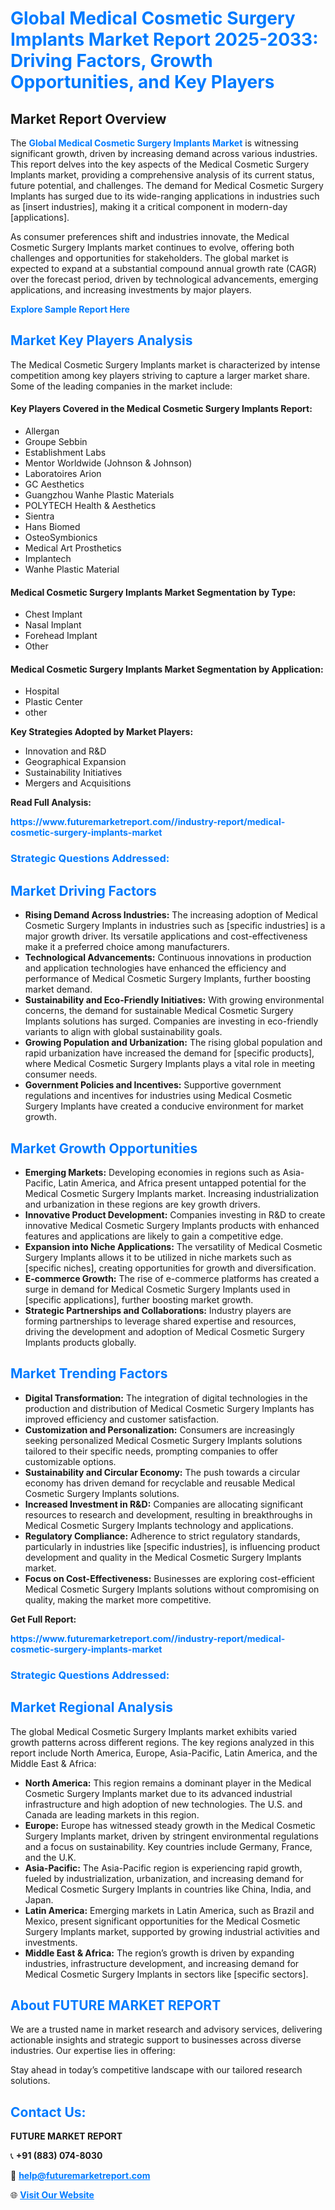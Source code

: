 <h1 style="color: #007BFF;">Global Medical Cosmetic Surgery Implants Market Report 2025-2033: Driving Factors, Growth Opportunities, and Key Players</h1>

<section id="overview">
<h2>Market Report Overview</h2>
<p>The <a href="https://www.futuremarketreport.com//industry-report/medical-cosmetic-surgery-implants-market" style="color: #007BFF; text-decoration: none;"><strong>Global Medical Cosmetic Surgery Implants Market</strong></a> is witnessing significant growth, driven by increasing demand across various industries. This report delves into the key aspects of the Medical Cosmetic Surgery Implants market, providing a comprehensive analysis of its current status, future potential, and challenges. The demand for Medical Cosmetic Surgery Implants has surged due to its wide-ranging applications in industries such as [insert industries], making it a critical component in modern-day [applications].</p>
<p>As consumer preferences shift and industries innovate, the Medical Cosmetic Surgery Implants market continues to evolve, offering both challenges and opportunities for stakeholders. The global market is expected to expand at a substantial compound annual growth rate (CAGR) over the forecast period, driven by technological advancements, emerging applications, and increasing investments by major players.</p>
</section>

<section id="overview">
<p><a href="https://www.futuremarketreport.com//request-sample/reportId=78132" style="color: #007BFF; text-decoration: none;"><strong>Explore Sample Report Here</strong></a></p>
</section>

<section id="key-players">
<h2 style="color: #007BFF;">Market Key Players Analysis</h2>
<p>The Medical Cosmetic Surgery Implants market is characterized by intense competition among key players striving to capture a larger market share. Some of the leading companies in the market include:</p>
<h4>Key Players Covered in the Medical Cosmetic Surgery Implants Report:</h4>
<ul><li>Allergan</li><li>Groupe Sebbin</li><li>Establishment Labs</li><li>Mentor Worldwide (Johnson &amp; Johnson)</li><li>Laboratoires Arion</li><li>GC Aesthetics</li><li>Guangzhou Wanhe Plastic Materials</li><li>POLYTECH Health &amp; Aesthetics</li><li>Sientra</li><li>Hans Biomed</li><li>OsteoSymbionics</li><li>Medical Art Prosthetics</li><li>Implantech</li><li>Wanhe Plastic Material</li></ul>
<h4>Medical Cosmetic Surgery Implants Market Segmentation by Type:</h4>
<ul><li>Chest Implant</li><li>Nasal Implant</li><li>Forehead Implant</li><li>Other</li></ul>

<h4>Medical Cosmetic Surgery Implants Market Segmentation by Application:</h4>
<ul><li>Hospital</li><li>Plastic Center</li><li>other</li></ul>
<p><strong>Key Strategies Adopted by Market Players:</strong></p>
<ul>
<li>Innovation and R&D</li>
<li>Geographical Expansion</li>
<li>Sustainability Initiatives</li>
<li>Mergers and Acquisitions</li>
</ul>
</section>

<section>
<p><strong>Read Full Analysis: </strong></p><a href="https://www.futuremarketreport.com//industry-report/medical-cosmetic-surgery-implants-market" style="color: #007BFF; text-decoration: none;"><strong>https://www.futuremarketreport.com//industry-report/medical-cosmetic-surgery-implants-market</strong></a>
<h3 style="color: #007BFF;">Strategic Questions Addressed:</h3>
</section>

<section id="driving-factors">
<h2 style="color: #007BFF;">Market Driving Factors</h2>
<ul>
<li><strong>Rising Demand Across Industries:</strong> The increasing adoption of Medical Cosmetic Surgery Implants in industries such as [specific industries] is a major growth driver. Its versatile applications and cost-effectiveness make it a preferred choice among manufacturers.</li>
<li><strong>Technological Advancements:</strong> Continuous innovations in production and application technologies have enhanced the efficiency and performance of Medical Cosmetic Surgery Implants, further boosting market demand.</li>
<li><strong>Sustainability and Eco-Friendly Initiatives:</strong> With growing environmental concerns, the demand for sustainable Medical Cosmetic Surgery Implants solutions has surged. Companies are investing in eco-friendly variants to align with global sustainability goals.</li>
<li><strong>Growing Population and Urbanization:</strong> The rising global population and rapid urbanization have increased the demand for [specific products], where Medical Cosmetic Surgery Implants plays a vital role in meeting consumer needs.</li>
<li><strong>Government Policies and Incentives:</strong> Supportive government regulations and incentives for industries using Medical Cosmetic Surgery Implants have created a conducive environment for market growth.</li>
</ul>
</section>

<section id="growth-opportunities">
<h2 style="color: #007BFF;">Market Growth Opportunities</h2>
<ul>
<li><strong>Emerging Markets:</strong> Developing economies in regions such as Asia-Pacific, Latin America, and Africa present untapped potential for the Medical Cosmetic Surgery Implants market. Increasing industrialization and urbanization in these regions are key growth drivers.</li>
<li><strong>Innovative Product Development:</strong> Companies investing in R&D to create innovative Medical Cosmetic Surgery Implants products with enhanced features and applications are likely to gain a competitive edge.</li>
<li><strong>Expansion into Niche Applications:</strong> The versatility of Medical Cosmetic Surgery Implants allows it to be utilized in niche markets such as [specific niches], creating opportunities for growth and diversification.</li>
<li><strong>E-commerce Growth:</strong> The rise of e-commerce platforms has created a surge in demand for Medical Cosmetic Surgery Implants used in [specific applications], further boosting market growth.</li>
<li><strong>Strategic Partnerships and Collaborations:</strong> Industry players are forming partnerships to leverage shared expertise and resources, driving the development and adoption of Medical Cosmetic Surgery Implants products globally.</li>
</ul>
</section>

<section id="trending-factors">
<h2 style="color: #007BFF;">Market Trending Factors</h2>
<ul>
<li><strong>Digital Transformation:</strong> The integration of digital technologies in the production and distribution of Medical Cosmetic Surgery Implants has improved efficiency and customer satisfaction.</li>
<li><strong>Customization and Personalization:</strong> Consumers are increasingly seeking personalized Medical Cosmetic Surgery Implants solutions tailored to their specific needs, prompting companies to offer customizable options.</li>
<li><strong>Sustainability and Circular Economy:</strong> The push towards a circular economy has driven demand for recyclable and reusable Medical Cosmetic Surgery Implants solutions.</li>
<li><strong>Increased Investment in R&D:</strong> Companies are allocating significant resources to research and development, resulting in breakthroughs in Medical Cosmetic Surgery Implants technology and applications.</li>
<li><strong>Regulatory Compliance:</strong> Adherence to strict regulatory standards, particularly in industries like [specific industries], is influencing product development and quality in the Medical Cosmetic Surgery Implants market.</li>
<li><strong>Focus on Cost-Effectiveness:</strong> Businesses are exploring cost-efficient Medical Cosmetic Surgery Implants solutions without compromising on quality, making the market more competitive.</li>
</ul>
</section>

<section>
<p><strong>Get Full Report: </strong></p><a href="https://www.futuremarketreport.com//industry-report/medical-cosmetic-surgery-implants-market" style="color: #007BFF; text-decoration: none;"><strong>https://www.futuremarketreport.com//industry-report/medical-cosmetic-surgery-implants-market</strong></a>
<h3 style="color: #007BFF;">Strategic Questions Addressed:</h3>
</section>


<section id="regional-analysis">
<h2 style="color: #007BFF;">Market Regional Analysis</h2>
<p>The global Medical Cosmetic Surgery Implants market exhibits varied growth patterns across different regions. The key regions analyzed in this report include North America, Europe, Asia-Pacific, Latin America, and the Middle East & Africa:</p>
<ul>
<li><strong>North America:</strong> This region remains a dominant player in the Medical Cosmetic Surgery Implants market due to its advanced industrial infrastructure and high adoption of new technologies. The U.S. and Canada are leading markets in this region.</li>
<li><strong>Europe:</strong> Europe has witnessed steady growth in the Medical Cosmetic Surgery Implants market, driven by stringent environmental regulations and a focus on sustainability. Key countries include Germany, France, and the U.K.</li>
<li><strong>Asia-Pacific:</strong> The Asia-Pacific region is experiencing rapid growth, fueled by industrialization, urbanization, and increasing demand for Medical Cosmetic Surgery Implants in countries like China, India, and Japan.</li>
<li><strong>Latin America:</strong> Emerging markets in Latin America, such as Brazil and Mexico, present significant opportunities for the Medical Cosmetic Surgery Implants market, supported by growing industrial activities and investments.</li>
<li><strong>Middle East & Africa:</strong> The region’s growth is driven by expanding industries, infrastructure development, and increasing demand for Medical Cosmetic Surgery Implants in sectors like [specific sectors].</li>
</ul>
</section>

<footer>
<h2 style="color: #007BFF;">About FUTURE MARKET REPORT</h2>
<p>We are a trusted name in market research and advisory services, delivering actionable insights and strategic support to businesses across diverse industries. Our expertise lies in offering:</p>

<p>Stay ahead in today’s competitive landscape with our tailored research solutions.</p>

<h2 style="color: #007BFF;">Contact Us:</h2>
<p><strong>FUTURE MARKET REPORT</strong></p>
<p>📞 <strong>+91 (883) 074-8030</strong></p>
<p>📧 <strong><a href="mailto:help@futuremarketreport.com" style="color: #007BFF;">help@futuremarketreport.com</a></strong></p>
<p>🌐 <strong><a href="https://www.futuremarketreport.com/" style="color: #007BFF;">Visit Our Website</a></strong></p>
</footer>